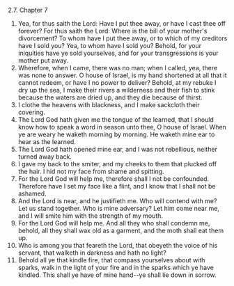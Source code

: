 2.7. Chapter 7
1. Yea, for thus saith the Lord: Have I put thee away, or have I cast thee off forever? For thus saith the Lord: Where is the bill of your mother's divorcement? To whom have I put thee away, or to which of my creditors have I sold you? Yea, to whom have I sold you? Behold, for your iniquities have ye sold yourselves, and for your transgressions is your mother put away.
2. Wherefore, when I came, there was no man; when I called, yea, there was none to answer. O house of Israel, is my hand shortened at all that it cannot redeem, or have I no power to deliver? Behold, at my rebuke I dry up the sea, I make their rivers a wilderness and their fish to stink because the waters are dried up, and they die because of thirst.
3. I clothe the heavens with blackness, and I make sackcloth their covering.
4. The Lord God hath given me the tongue of the learned, that I should know how to speak a word in season unto thee, O house of Israel. When ye are weary he waketh morning by morning. He waketh mine ear to hear as the learned.
5. The Lord God hath opened mine ear, and I was not rebellious, neither turned away back.
6. I gave my back to the smiter, and my cheeks to them that plucked off the hair. I hid not my face from shame and spitting.
7. For the Lord God will help me, therefore shall I not be confounded. Therefore have I set my face like a flint, and I know that I shall not be ashamed.
8. And the Lord is near, and he justifieth me. Who will contend with me? Let us stand together. Who is mine adversary? Let him come near me, and I will smite him with the strength of my mouth.
9. For the Lord God will help me. And all they who shall condemn me, behold, all they shall wax old as a garment, and the moth shall eat them up.
10. Who is among you that feareth the Lord, that obeyeth the voice of his servant, that walketh in darkness and hath no light?
11. Behold all ye that kindle fire, that compass yourselves about with sparks, walk in the light of your fire and in the sparks which ye have kindled. This shall ye have of mine hand--ye shall lie down in sorrow.

